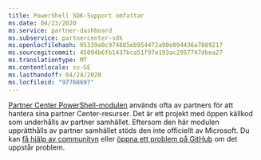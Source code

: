 ```yaml
---
title: PowerShell SDK-Support omfattar
ms.date: 04/23/2020
ms.service: partner-dashboard
ms.subservice: partnercenter-sdk
ms.openlocfilehash: 05339a0c974885eb954472a90e094436a7889217
ms.sourcegitcommit: 45094b6fb1437bca51f97e193ac2957747dbea27
ms.translationtype: MT
ms.contentlocale: sv-SE
ms.lasthandoff: 04/24/2020
ms.locfileid: "97768697"
---
```

[Partner Center PowerShell-modulen](https://github.com/microsoft/partner-center-powershell/) används ofta av partners för att hantera sina partner Center-resurser. Det är ett projekt med öppen källkod som underhålls av partner samhället. Eftersom den här modulen upprätthålls av partner samhället stöds den inte officiellt av Microsoft. Du kan [få hjälp av communityn](https://stackoverflow.com/questions/tagged/partner+center) eller [öppna ett problem på GitHub](https://github.com/microsoft/partner-center-powershell/issues) om det uppstår problem.
